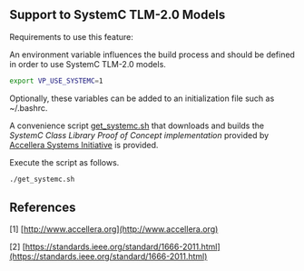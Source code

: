 
## Support to SystemC TLM-2.0 Models

Requirements to use this feature:

An environment variable influences the build process and should be defined in
order to use SystemC TLM-2.0 models.

```bash
export VP_USE_SYSTEMC=1
```

Optionally, these variables can be added to an initialization file such as
~/.bashrc.

A convenience script [get_systemc.sh](get_systemc.sh) that downloads and
builds the *SystemC Class Library Proof of Concept implementation* provided by
[Accellera Systems Initiative](http://www.accellera.org) is provided.

Execute the script as follows.

```bash
./get_systemc.sh
```

## References

[1] [http://www.accellera.org](http://www.accellera.org)

[2] [https://standards.ieee.org/standard/1666-2011.html](https://standards.ieee.org/standard/1666-2011.html)
